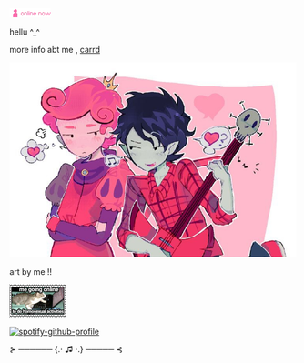 ![image alt](https://github.com/iluvvamps/Meowmeoew/blob/01b382854e53e6586f298f9cd724db8724413d25/n3an24.gif) 

hellu ^_^

more info abt me     ,  [carrd](https://iluvsweetsz.carrd.co)



![image alt](https://github.com/iluvvamps/Meowmeoew/blob/3435a9369f2a41044a36e413f0e694730629ee28/d47d0124440e476cc5ca7e4e289d1c16.jpg) 



art by me !!

![image alt](https://github.com/iluvvamps/Meowmeoew/blob/729582d0c267a04f221b233ef9af3dbe4b5b901a/20-DDDEFD-3-B4-C-48-F3-B755-2-A5-DE23-E4734.png) 

[![spotify-github-profile](https://spotify-github-profile.kittinanx.com/api/view?uid=31wndxqviy4rsq3773hydgtwkh7a&cover_image=true&theme=default&show_offline=false&background_color=121212&interchange=false)](https://github.com/kittinan/spotify-github-profile)

⊱ ────── {.⋅ ♫ ⋅.} ───── ⊰
